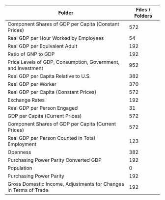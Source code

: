 | Folder                                                           |   Files / Folders |
|------------------------------------------------------------------|-------------------|
| Component Shares of GDP per Capita (Constant Prices)             |               572 |
| Real GDP per Hour Worked by Employees                            |                54 |
| Real GDP per Equivalent Adult                                    |               192 |
| Ratio of GNP to GDP                                              |               192 |
| Price Levels of GDP, Consumption, Government, and Investment     |               952 |
| Real GDP per Capita Relative to U.S.                             |               382 |
| Real GDP per Worker                                              |               370 |
| Real GDP per Capita (Constant Prices)                            |               572 |
| Exchange Rates                                                   |               192 |
| Real GDP per Person Engaged                                      |                31 |
| GDP per Capita (Current Prices)                                  |               572 |
| Component Shares of GDP per Capita (Current Prices)              |               572 |
| Real GDP per Person Counted in Total Employment                  |               123 |
| Openness                                                         |               382 |
| Purchasing Power Parity Converted GDP                            |               192 |
| Population                                                       |                 0 |
| Purchasing Power Parity                                          |               192 |
| Gross Domestic Income, Adjustments for Changes in Terms of Trade |               192 |